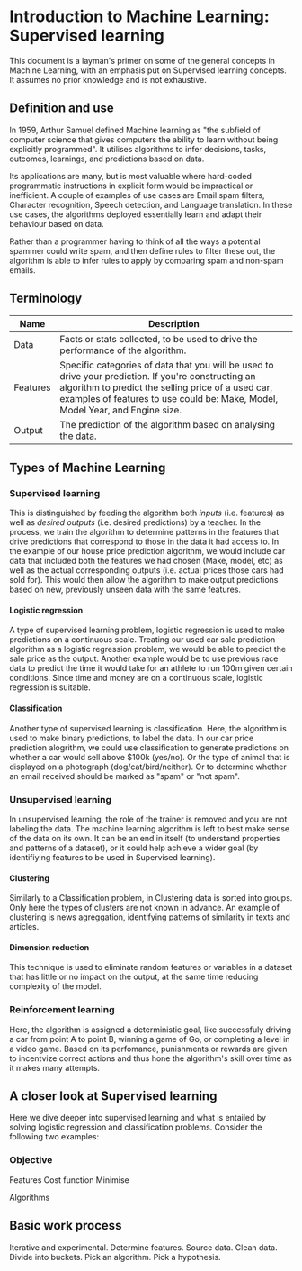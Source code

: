 # Introduction to Machine Learning: Supervised learning
This document is a layman's primer on some of the general concepts in
Machine Learning, with an emphasis put on Supervised learning concepts. It
assumes no prior knowledge and is not exhaustive.

## Definition and use 
In 1959, Arthur Samuel defined Machine learning as "the subfield of computer science that gives computers the ability to learn without being explicitly programmed". It utilises algorithms to infer decisions, tasks, outcomes, learnings, and predictions based on data.

Its applications are many, but is most valuable where hard-coded programmatic instructions in explicit form would be impractical or inefficient. A couple of examples of use cases are Email spam filters, Character recognition, Speech detection, and Language translation. In these use cases, the algorithms deployed essentially learn and adapt their behaviour based on data. 

Rather than a programmer having to think of all the ways a potential spammer could write spam, and then define rules to filter these out, the algorithm is able to infer rules to apply by comparing spam and non-spam emails. 

## Terminology

Name | Description
-----|--------
Data | Facts or stats collected, to be used to drive the performance of the algorithm. 
Features | Specific categories of data that you will be used to drive your prediction. If you're constructing an algorithm to predict the selling price of a used car, examples of features to use could be: Make, Model, Model Year, and Engine size.
Output | The prediction of the algorithm based on analysing the data.|

## Types of Machine Learning
### Supervised learning
This is distinguished by feeding the algorithm both _inputs_ (i.e. features) as well as _desired outputs_ (i.e. desired  predictions) by a teacher. In the process, we train the algorithm to determine patterns in the features that drive predictions that correspond to those in the data it had access to. In the example of our house price prediction algorithm, we would include car data that included both the features we had chosen (Make, model, etc) as well as the actual corresponding outputs (i.e. actual prices those cars had sold for). This would then allow the algorithm to make output predictions based on new, previously unseen data with the same features.

#### Logistic regression
A type of supervised learning problem, logistic regression is used to make predictions on a continuous scale. Treating our used car sale prediction algorithm as a logistic regression problem, we would be able to predict the sale price as the output. Another example would be to use previous race data to predict the time it would take for an athlete to run 100m given certain conditions. Since time and money are on a continuous scale, logistic regression is suitable.   
#### Classification
Another type of supervised learning is classification. Here, the algorithm is used to make binary predictions, to label the data. In our car price prediction alogrithm, we could use classification to generate predictions on whether a car would sell above $100k (yes/no). Or the type of animal that is displayed on a photograph (dog/cat/bird/neither). Or to determine whether an email received should be marked as "spam" or "not spam".

### Unsupervised learning
In unsupervised learning, the role of the trainer is removed and you are not labeling the data. The machine learning algorithm is left to best make sense of the data on its own. It can be an end in itself (to understand properties and patterns of a dataset), or it could help achieve a wider goal (by identifiying features to be used in Supervised learning). 
#### Clustering
Similarly to a Classification problem, in Clustering data is sorted into groups. Only here the types of clusters are not known in advance. An example of clustering is news agreggation, identifying patterns of similarity in texts and articles.  
#### Dimension reduction
This technique is used to eliminate random features or variables in a dataset that has little or no impact on the output, at the same time reducing complexity of the model. 
### Reinforcement learning
Here, the algorithm is assigned a deterministic goal, like successfuly driving a car from point A to point B, winning a game of Go, or completing a level in a video game. Based on its perfomance, punishments or rewards are given to incentvize correct actions and thus hone the algorithm's skill over time as it makes many attempts.

## A closer look at Supervised learning
Here we dive deeper into supervised learning and what is entailed by solving logistic regression and classification problems. Consider the following two examples:


### Objective

Features
Cost function
Minimise 

Algorithms

## Basic work process
Iterative and experimental. Determine features. Source data. Clean data.
Divide into buckets. Pick an algorithm. Pick a hypothesis.  
